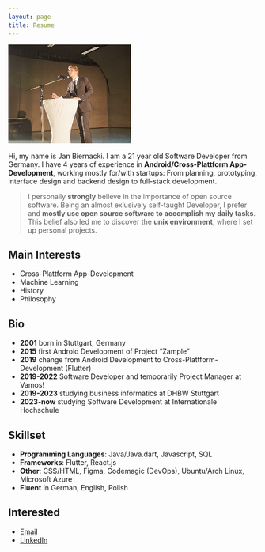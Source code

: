 ```yaml
---
layout: page
title: Resume
---
```


<img src="assets/images/avatar.jpeg" height="200" />

Hi, my name is Jan Biernacki. I am a 21 year old Software Developer from Germany. I have 4 years of experience in **Android/Cross-Plattform App-Development**, working mostly for/with startups: From planning, prototyping, interface design and backend design to full-stack development.

> I personally **strongly** believe in the importance of open source software. Being an almost exlusively self-taught Developer, I prefer and **mostly use open source software to accomplish my daily tasks**. This belief also led me to discover the **unix environment**, where I set up personal projects. 

## Main Interests
* Cross-Plattform App-Development
* Machine Learning
* History
* Philosophy

## Bio
* **2001** born in Stuttgart, Germany
* **2015** first Android Development of Project “Zample”
* **2019** change from Android Development to Cross-Plattform-Development (Flutter)
* **2019-2022** Software Developer and temporarily Project Manager at Vamos!
* **2019-2023** studying business informatics at DHBW Stuttgart
* **2023-now** studying Software Development at Internationale Hochschule

## Skillset
* **Programming Languages**: Java/Java.dart, Javascript, SQL
* **Frameworks**: Flutter, React.js
* **Other**: CSS/HTML, Figma, Codemagic (DevOps), Ubuntu/Arch Linux, Microsoft Azure
* **Fluent** in German, English, Polish 


## **Interested**
* <a href="mailto:biernackijan4@gmail.com">Email</a>
* <a href="https://www.linkedin.com/in/jan-biernacki-934221200/">LinkedIn</a>



